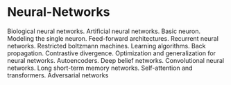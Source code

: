 # Neural-Networks

Biological neural networks. Artificial neural networks. Basic neuron. Modeling the single neuron. Feed-forward architectures. Recurrent neural networks. Restricted boltzmann machines. Learning algorithms. Back propagation. Contrastive divergence. Optimization and generalization for neural networks. Autoencoders. Deep belief networks. Convolutional neural networks. Long short-term memory networks. Self-attention and transformers. Adversarial networks
